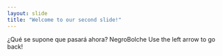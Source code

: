 ```yaml
---
layout: slide
title: "Welcome to our second slide!"
---
```

¿Qué se supone que pasará ahora? NegroBolche
Use the left arrow to go back!
